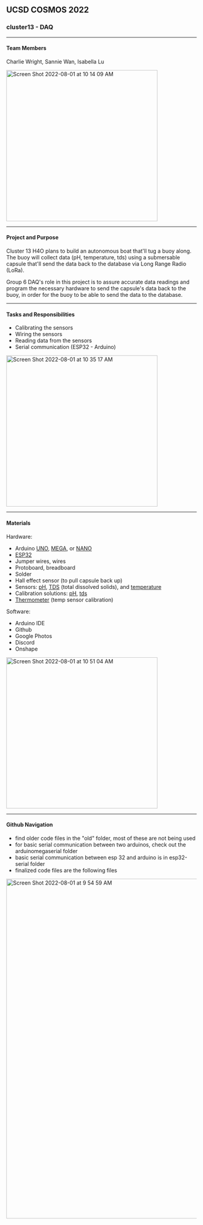 ## UCSD COSMOS 2022
### cluster13 - DAQ
***
#### Team Members
Charlie Wright, Sannie Wan, Isabella Lu

<img width="400" alt="Screen Shot 2022-08-01 at 10 14 09 AM" src="https://user-images.githubusercontent.com/98288767/182205438-cabe9342-86b9-47fa-8be7-d52cbd639ce0.png">

***
#### Project and Purpose
Cluster 13 H4O plans to build an autonomous boat that'll tug a buoy along. The buoy will collect data (pH, temperature, tds) using a submersable capsule that'll send the data back to the database via Long Range Radio (LoRa).

Group 6 DAQ's role in this project is to assure accurate data readings and program the necessary hardware to send the capsule's data back to the buoy, in order for the buoy to be able to send the data to the database.

***
#### Tasks and Responsibilities
- Calibrating the sensors
- Wiring the sensors
- Reading data from the sensors
- Serial communication (ESP32 - Arduino)
<img width="400" alt="Screen Shot 2022-08-01 at 10 35 17 AM" src="https://user-images.githubusercontent.com/98288767/182208779-105195eb-0233-4483-9548-88205e36d9cb.png">

***
#### Materials
Hardware:
- Arduino [UNO](https://store-usa.arduino.cc/products/arduino-uno-rev3), [MEGA](https://store.arduino.cc/products/arduino-mega-2560-rev3), or [NANO](https://store.arduino.cc/products/arduino-nano)
- [ESP32](https://heltec.org/project/wifi-lora-32/)
- Jumper wires, wires
- Protoboard, breadboard
- Solder
- Hall effect sensor (to pull capsule back up)
- Sensors: [pH](https://www.amazon.com/GAOHOU-PH0-14-Detect-Electrode-Arduino/dp/B0799BXMVJ/ref=sr_1_3?keywords=pH+Sensor+Arduino&qid=1659633263&sr=8-3), [TDS](https://www.amazon.com/KEYESTUDIO-Quality-Monitoring-XH2-54-3Pin-Connector/dp/B08DGLY3J2/ref=sr_1_5?crid=3H563DN0WI8K2&keywords=tds+sensor&qid=1659633345&sprefix=tds+senso%2Caps%2C134&sr=8-5) (total dissolved solids), and [temperature](https://www.amazon.com/Gikfun-DS18B20-Waterproof-Digital-Temperature/dp/B08V93CTM2/ref=sr_1_8?crid=3MED1Z6B0GWRB&keywords=temperature+sensor+arduino&qid=1659633318&sprefix=temperature+sensor+arduin%2Caps%2C192&sr=8-8)
- Calibration solutions: [pH](https://www.amazon.com/Atlas-Scientific-Electrode-Calibration-Solution/dp/B0063MVU5S/ref=sr_1_2_sspa?crid=LED7BUK1NYP2&keywords=potassium+chloride+storage+solution&qid=1658250704&sprefix=potassium+chloride+storagesolution%2Caps%2C111&sr=8-2-spons&psc=1&spLa=ZW5jcnlwdGVkUXVhbGlmaWVyPUEyVVhRT1dUNFI3WFVNJmVuY3J5cHRlZElkPUEwMzc3MzExMzJVWTJLQjAzWkM5VSZlbmNyeXB0ZWRBZElkPUEwNTY5NzczWVZISkNQUllaMFRKJndpZGdldE5hbWU9c3BfYXRmJmFjdGlvbj1jbGlja1JlZGlyZWN0JmRvTm90TG9nQ2xpY2s9dHJ1ZQ==), [tds](https://www.amazon.com/HM-Digital-1000ppm-Calibration-Solution/dp/B001FD6WZ8/ref=sr_1_3?crid=1MKJVGSDON4SL&keywords=tds+calibration+solution+1000+ppm&qid=1658167608&sprefix=tds+calibration+solution%2Caps%2C115&sr=8-3)
- [Thermometer](https://www.amazon.com/Yacumama-Instant-Thermometer-WATERPROOF-Grilling/dp/B087XBXFM6/ref=sr_1_1_sspa?crid=1ZI7NBGGZ0YM0&keywords=water+temperature+thermometer&qid=1658167757&sprefix=water+tempera%2Caps%2C157&sr=8-1-spons&psc=1&spLa=ZW5jcnlwdGVkUXVhbGlmaWVyPUExVk9NRDJTVkhOWTNWJmVuY3J5cHRlZElkPUEwNTUzMDk5QUw2R1ZDU1ZVU0EwJmVuY3J5cHRlZEFkSWQ9QTA0NTQyMTUzNEJJNzJOR0ZHWTImd2lkZ2V0TmFtZT1zcF9hdGYmYWN0aW9uPWNsaWNrUmVkaXJlY3QmZG9Ob3RMb2dDbGljaz10cnVl) (temp sensor calibration)

Software:
- Arduino IDE
- Github
- Google Photos
- Discord
- Onshape
<img width="400" alt="Screen Shot 2022-08-01 at 10 51 04 AM" src="https://user-images.githubusercontent.com/98288767/182211223-1b56824c-7c58-463b-803d-c1d5286bc7ce.png">

***
#### Github Navigation
- find older code files in the "old" folder, most of these are not being used
- for basic serial communication between two arduinos, check out the arduinomegaserial folder
- basic serial communication between esp 32 and arduino is in esp32-serial folder
- finalized code files are the following files
<img width="899" alt="Screen Shot 2022-08-01 at 9 54 59 AM" src="https://user-images.githubusercontent.com/98288767/182202442-91adfa5f-bfee-48e5-af5b-348008c43159.png">
